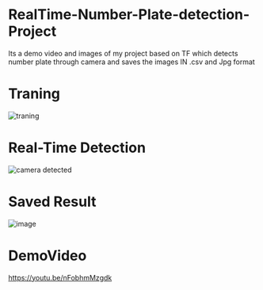 # RealTime-Number-Plate-detection-Project
Its a demo video and images of my project based on TF which detects number plate through camera and saves the images IN .csv and Jpg format


# Traning
![traning](https://user-images.githubusercontent.com/78857477/146778441-2e90e355-e1a9-4218-a94b-0aa4f878c617.PNG)


# Real-Time Detection
![camera detected](https://user-images.githubusercontent.com/78857477/146778508-a0356445-0079-4257-b28b-4f334d7b1809.jpeg)


# Saved Result

![image](https://user-images.githubusercontent.com/78857477/146778585-0327ddb8-b285-4561-8b0f-9b7aefb88286.png)

# DemoVideo

https://youtu.be/nFobhmMzgdk
